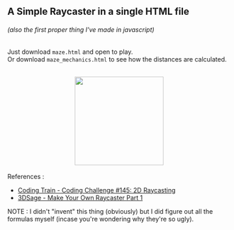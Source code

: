 ## A Simple Raycaster in a single HTML file
###### (also the first *proper* thing I've made in javascript)

Just download `maze.html` and open to play.<br>
Or download `maze_mechanics.html` to see how the distances are calculated.
<br><br>

<div align=center>
 <img src="assets/demo.gif" height="200px">
</div>

<br>
 References : 

- <a href="https://youtu.be/TOEi6T2mtHo?si=rA3NX6LXQvBGWnL0">Coding Train - Coding Challenge #145: 2D Raycasting</a></li>
- <a href="https://youtu.be/gYRrGTC7GtA?si=jixWb6ICNX8v0Gn4">3DSage - Make Your Own Raycaster Part 1</a></li>

NOTE : I didn't "invent" this thing (obviously) but I did figure out all the formulas myself (incase you're wondering why they're so ugly).

